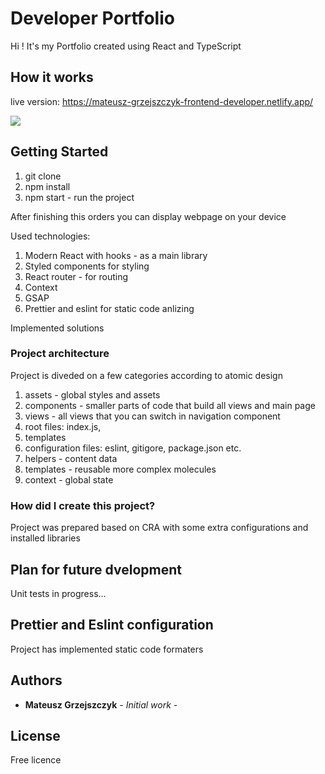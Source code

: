 # Developer Portfolio

Hi ! It's my Portfolio created using React and TypeScript

## How it works
live version: https://mateusz-grzejszczyk-frontend-developer.netlify.app/

![](devPortfolio.png)

## Getting Started
1. git clone 
2. npm install
3. npm start - run the project

After finishing this orders you can display webpage on your device

Used technologies:
 1. Modern React with hooks - as a main library
 2. Styled components for styling
 3. React router - for routing
 4. Context
 5. GSAP
 6. Prettier and eslint for static code anlizing

Implemented solutions

### Project architecture

Project is diveded on a few categories according to atomic design
 1. assets - global styles and assets
 2. components - smaller parts of code that build all views and main page 
 3. views - all views that you can switch in navigation component  
 4. root files: index.js,
 5. templates 
 6. configuration files: eslint, gitigore, package.json etc.
 7. helpers - content data
 8. templates - reusable more complex molecules
 9. context - global state

### How did I create this project?

Project was prepared based on CRA with some extra configurations and installed libraries

## Plan for future dvelopment
Unit tests in progress...

## Prettier and Eslint configuration
Project has implemented static code formaters

## Authors

* **Mateusz Grzejszczyk** - *Initial work* -

## License
Free licence
